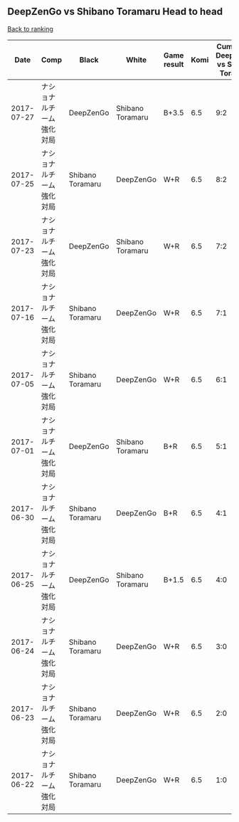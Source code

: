 ## DeepZenGo vs Shibano Toramaru Head to head

[Back to ranking](../../index.md)




| **Date** | **Comp** | **Black** | **White** | **Game result** | **Komi** | **Cumulative DeepZenGo vs Shibano Toramaru** | **DeepZenGo streak** | **Shibano Toramaru streak** | 
| --- | --- | --- | --- | --- | --- | --- | --- | --- |
| 2017-07-27 | ナショナルチーム強化対局 | DeepZenGo | Shibano Toramaru | B+3.5 | 6.5 | 9:2 | 2 | 0 | 
| 2017-07-25 | ナショナルチーム強化対局 | Shibano Toramaru | DeepZenGo | W+R | 6.5 | 8:2 | 1 | 0 | 
| 2017-07-23 | ナショナルチーム強化対局 | DeepZenGo | Shibano Toramaru | W+R | 6.5 | 7:2 | 0 | 1 | 
| 2017-07-16 | ナショナルチーム強化対局 | Shibano Toramaru | DeepZenGo | W+R | 6.5 | 7:1 | 3 | 0 | 
| 2017-07-05 | ナショナルチーム強化対局 | Shibano Toramaru | DeepZenGo | W+R | 6.5 | 6:1 | 2 | 0 | 
| 2017-07-01 | ナショナルチーム強化対局 | DeepZenGo | Shibano Toramaru | B+R | 6.5 | 5:1 | 1 | 0 | 
| 2017-06-30 | ナショナルチーム強化対局 | Shibano Toramaru | DeepZenGo | B+R | 6.5 | 4:1 | 0 | 1 | 
| 2017-06-25 | ナショナルチーム強化対局 | DeepZenGo | Shibano Toramaru | B+1.5 | 6.5 | 4:0 | 4 | 0 | 
| 2017-06-24 | ナショナルチーム強化対局 | Shibano Toramaru | DeepZenGo | W+R | 6.5 | 3:0 | 3 | 0 | 
| 2017-06-23 | ナショナルチーム強化対局 | Shibano Toramaru | DeepZenGo | W+R | 6.5 | 2:0 | 2 | 0 | 
| 2017-06-22 | ナショナルチーム強化対局 | Shibano Toramaru | DeepZenGo | W+R | 6.5 | 1:0 | 1 | 0 |




